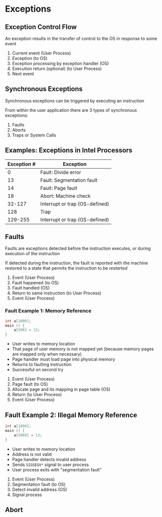 # Exceptions

## Exception Control Flow

An exception results in the transfer of control to the OS in response to some event

1. Current event (User Process)
2. Exception (to OS)
3. Exception processing by exception handler (OS)
4. Execution return (optional) (to User Process)
5. Next event

## Synchronous Exceptions

Synchronous exceptions can be triggered by executing an instruction

From within the user application there are 3 types of synchronous exceptions:
1. Faults
2. Aborts
3. Traps or System Calls

## Examples: Exceptions in Intel Processors

| Exception # | Exception                      |
| ----------- | ------------------------------ |
| 0           | Fault: Divide error            |
| 13          | Fault: Segmentation fault      |
| 14          | Fault: Page fault              |
| 18          | Abort: Machine check           |
| 32-127      | Interrupt or trap (OS-defined) |
| 128         | Trap                           |
| 129-255     | Interrupt or trap (OS-defined) |

## Faults

Faults are exceptions detected before the instruction executes, or during execution of the instruction

If detected during the instruction, the fault is reported with the machine restored to a state that permits the instruction to be *restarted*

1. Event (User Process)
2. Fault happened (to OS)
3. Fault handled (OS)
4. Return to same instruction (to User Process)
5. Event (User Process)

### Fault Example 1: Memory Reference

```c++
int a[1000];
main () {
    a[500] = 13;
}
```

- User writes to memory location
- That page of user memory is not mapped yet (because memory pages are mapped only when necessary)
- Page handler must load page into physical memory
- Returns to faulting instruction
- Successful on second try

1. Event (User Process)
2. Page fault (to OS)
3. Allocate page and its mapping in page table (OS)
4. Return (to User Process)
5. Event (User Process)

## Fault Example 2: Illegal Memory Reference

```c++
int a[1000];
main () {
    a[5000] = 13;
}
```

- User writes to memory location
- Address is not valid
- Page handler detects invalid address
- Sends `SIGSEGV*` signal to user process
- User process exits with "segmentation fault"

1. Event (User Process)
2. Segmentation fault (to OS)
3. Detect invalid address (OS)
4. Signal process

## Abort